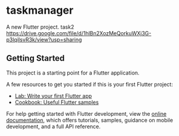 # taskmanager

A new Flutter project.
task2
https://drive.google.com/file/d/1hlBn2XozMeQorkuWXj3G-p3lqiIsvR3k/view?usp=sharing

## Getting Started


This project is a starting point for a Flutter application.

A few resources to get you started if this is your first Flutter project:

- [Lab: Write your first Flutter app](https://docs.flutter.dev/get-started/codelab)
- [Cookbook: Useful Flutter samples](https://docs.flutter.dev/cookbook)

For help getting started with Flutter development, view the
[online documentation](https://docs.flutter.dev/), which offers tutorials,
samples, guidance on mobile development, and a full API reference.

